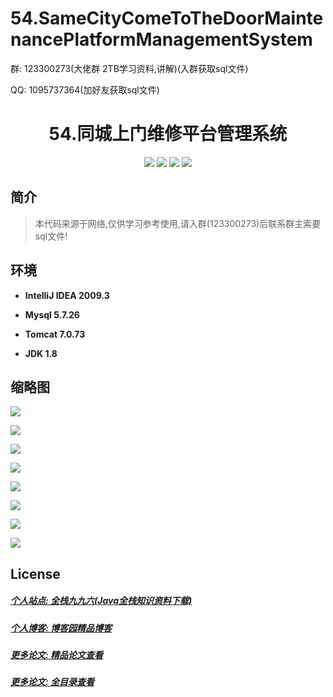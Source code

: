 
# 54.SameCityComeToTheDoorMaintenancePlatformManagementSystem

<p>群: 123300273(大佬群 2TB学习资料,讲解)(入群获取sql文件)</p>
<p>QQ: 1095737364(加好友获取sql文件)</p>

<p><h1 align="center">54.同城上门维修平台管理系统</h1></p>


<p align="center">
	<img src="https://img.shields.io/badge/jdk-1.8-orange.svg"/>
    <img src="https://img.shields.io/badge/spring-5.x-lightgrey.svg"/>
    <img src="https://img.shields.io/badge/springmvc-3.x-blue.svg"/>
    <img src="https://img.shields.io/badge/mybatis-3.x-blue.svg"/>
</p>

## 简介


> 本代码来源于网络,仅供学习参考使用,请入群(123300273)后联系群主索要sql文件!


## 环境

- <b>IntelliJ IDEA 2009.3</b>

- <b>Mysql 5.7.26</b>

- <b>Tomcat 7.0.73</b>

- <b>JDK 1.8</b>


## 缩略图

![](https://img2020.cnblogs.com/blog/588112/202112/588112-20211225101612056-394340553.png)

![](https://img2020.cnblogs.com/blog/588112/202112/588112-20211225102639140-15926901.png)

![](https://img2020.cnblogs.com/blog/588112/202112/588112-20211225224757495-101226084.png)

![](https://img2020.cnblogs.com/blog/588112/202112/588112-20211225224802434-951945409.png)

![](https://img2020.cnblogs.com/blog/588112/202112/588112-20211225224809168-129752399.png)

![](https://img2020.cnblogs.com/blog/588112/202112/588112-20211225224814612-1570054830.png)

![](https://img2020.cnblogs.com/blog/588112/202112/588112-20211225224821077-1691618471.png)

![](https://img2020.cnblogs.com/blog/588112/202112/588112-20211225224826775-595359729.png)



## License

##### [个人站点: 全栈九九六(Java全栈知识资料下载)](https://www.blog996.com/)
##### [个人博客: 博客园精品博客](https://www.cnblogs.com/yysbolg/)
##### [更多论文: 精品论文查看](https://www.cnblogs.com/yysbolg/category/1886262.html)
##### [更多论文: 全目录查看](https://www.blog996.com/md/2021-09-22-1632317852192.html)


